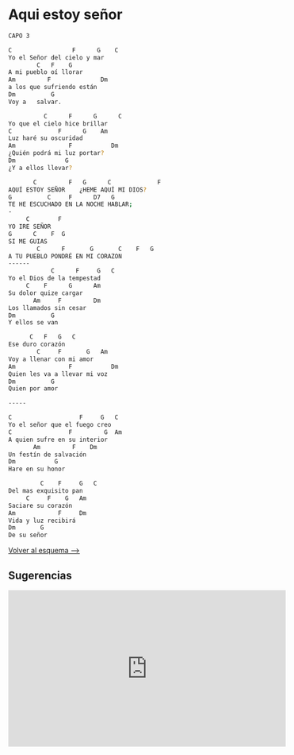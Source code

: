 # Aqui estoy señor

```bash hl_lines="19-29"
CAPO 3

C                 F      G    C
Yo el Señor del cielo y mar
        C   F    G
A mi pueblo oí llorar
Am         F              Dm
a los que sufriendo están
Dm          G
Voy a   salvar.

          C      F      G      C
Yo que el cielo hice brillar
C             F      G    Am
Luz haré su oscuridad
Am               F           Dm
¿Quién podrá mi luz portar?
Dm              G
¿Y a ellos llevar?

       C         F   G      C             F
AQUÍ ESTOY SEÑOR    ¿HEME AQUÍ MI DIOS?
G          C     F      D7   G
TE HE ESCUCHADO EN LA NOCHE HABLAR;
-
     C        F
YO IRE SEÑOR
G      C    F  G
SI ME GUIAS
        C      F       G       C    F   G
A TU PUEBLO PONDRÉ EN MI CORAZON
------
            C      F     G   C
Yo el Dios de la tempestad
     C    F      G      Am
Su dolor quize cargar
       Am     F         Dm
Los llamados sin cesar
Dm          G
Y ellos se van

      C   F   G   C
Ese duro corazón
        C     F       G   Am
Voy a llenar con mi amor
Am               F           Dm
Quien les va a llevar mi voz
Dm          G
Quien por amor

-----

C                   F     G   C
Yo el señor que el fuego creo
C                F         G  Am
A quien sufre en su interior
       Am         F    Dm
Un festín de salvación
Dm           G
Hare en su honor

         C    F     G   C
Del mas exquisito pan
     C     F    G   Am
Saciare su corazón
Am            F     Dm
Vida y luz recibirá
Dm       G
De su señor

```

[Volver al esquema -->](../index.md)

## Sugerencias

<iframe width="560" height="315" src="https://www.youtube.com/embed/TCq-wCYpoco?si=Z-s46fq0RQtnXJNr" title="YouTube video player" frameborder="0" allow="accelerometer; autoplay; clipboard-write; encrypted-media; gyroscope; picture-in-picture; web-share" allowfullscreen></iframe>
